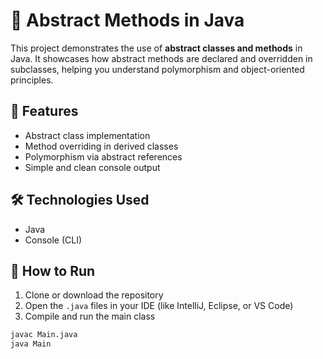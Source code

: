 # 🧩 Abstract Methods in Java

This project demonstrates the use of **abstract classes and methods** in Java. It showcases how abstract methods are declared and overridden in subclasses, helping you understand polymorphism and object-oriented principles.

## 🧠 Features

- Abstract class implementation
- Method overriding in derived classes
- Polymorphism via abstract references
- Simple and clean console output

## 🛠️ Technologies Used

- Java
- Console (CLI)

## 🧪 How to Run

1. Clone or download the repository
2. Open the `.java` files in your IDE (like IntelliJ, Eclipse, or VS Code)
3. Compile and run the main class

```bash
javac Main.java
java Main
